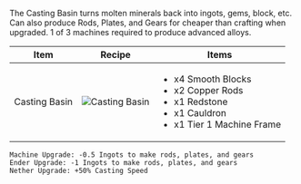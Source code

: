The Casting Basin turns molten minerals back into ingots, gems, block, etc. Can also produce Rods, Plates, and Gears for cheaper than crafting when upgraded. 1 of 3 machines required to produce advanced alloys.

| Item | Recipe | Items |
|------|--------|-------|
| Casting Basin | ![Casting Basin](https://cdn.discordapp.com/attachments/739536694398812230/879402791079137390/casting_basin.png) | <ul><li>x4 Smooth Blocks</li><li>x2 Copper Rods</li><li>x1 Redstone</li><li>x1 Cauldron</li><li>x1 Tier 1 Machine Frame</li></ul> |

```
Machine Upgrade: -0.5 Ingots to make rods, plates, and gears
Ender Upgrade: -1 Ingots to make rods, plates, and gears
Nether Upgrade: +50% Casting Speed
```